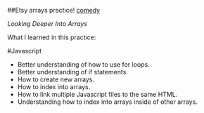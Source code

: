 ##Etsy arrays practice!
 [comedy](http://www.happynetty.com/sites/default/files/styles/full-node-view-image-aspect-switcher/public/didnt-get-arrays.gif?itok=ePVkGqmW)

*Looking Deeper Into Arrays*


What I learned in this practice:

#Javascript
* Better understanding of how to use for loops.
* Better understanding of if statements.
* How to create new arrays.
* How to index into arrays.
* How to link multiple Javascript files to the same HTML.
* Understanding how to index into arrays inside of other arrays.
